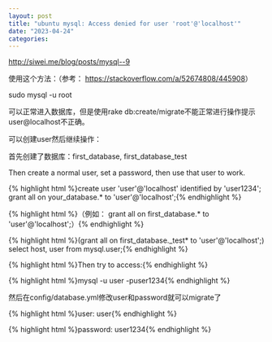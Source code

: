 ```yaml
---
layout: post
title: "ubuntu mysql: Access denied for user 'root'@'localhost'"
date: "2023-04-24"
categories: 
---
```

<p><a href="http://siwei.me/blog/posts/mysql--9">http://siwei.me/blog/posts/mysql--9</a></p>
<p>使用这个方法：（参考： <a href="https://stackoverflow.com/a/52674808/445908">https://stackoverflow.com/a/52674808/445908</a>）</p>
<p>sudo mysql -u root</p>
<p>可以正常进入数据库，但是使用rake db:create/migrate不能正常进行操作提示user@localhost不正确。</p>
<p>可以创建user然后继续操作：</p>
<p>首先创建了数据库：first_database, first_database_test</p>
<p>Then create a normal user, set a password, then use that user to work.</p>
<p>{% highlight html %}create user &#39;user&#39;@&#39;localhost&#39; identified by &#39;user1234&#39;;<br />
grant all on your_database.* to &#39;user&#39;@&#39;localhost&#39;;{% endhighlight %}</p>
<p>{% highlight html %}（例如： grant all on first_database.* to &#39;user&#39;@&#39;localhost&#39;;）{% endhighlight %}</p>
<p>{% highlight html %}(grant all on first_database._test* to &#39;user&#39;@&#39;localhost&#39;;)<br />
select host, user from mysql.user;{% endhighlight %}</p>
<p>{% highlight html %}Then try to access:{% endhighlight %}</p>
<p>{% highlight html %}mysql -u user -puser1234{% endhighlight %}</p>
<p>然后在config/database.yml修改user和password就可以migrate了</p>
<p>{% highlight html %}user: user{% endhighlight %}</p>
<p>{% highlight html %}password: user1234{% endhighlight %}</p>
<p>&nbsp;</p>
